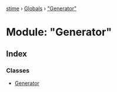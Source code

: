 [stime](../README.md) › [Globals](../globals.md) › ["Generator"](_generator_.md)

# Module: "Generator"

## Index

### Classes

* [Generator](../classes/_generator_.generator.md)
